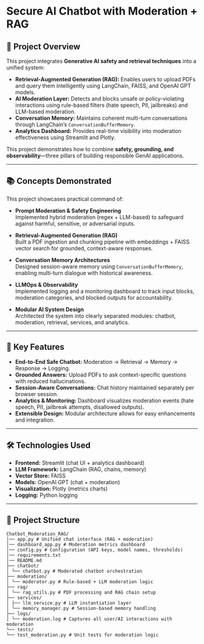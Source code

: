 # Secure AI Chatbot with Moderation + RAG

## 🚀 Project Overview
This project integrates **Generative AI safety and retrieval techniques** into a unified system:

- **Retrieval-Augmented Generation (RAG):** Enables users to upload PDFs and query them intelligently using LangChain, FAISS, and OpenAI GPT models.  
- **AI Moderation Layer:** Detects and blocks unsafe or policy-violating interactions using rule-based filters (hate speech, PII, jailbreaks) and LLM-based moderation.  
- **Conversation Memory:** Maintains coherent multi-turn conversations through LangChain’s `ConversationBufferMemory`.  
- **Analytics Dashboard:** Provides real-time visibility into moderation effectiveness using Streamlit and Plotly.  

This project demonstrates how to combine **safety, grounding, and observability**—three pillars of building responsible GenAI applications.

---

## 📚 Concepts Demonstrated
This project showcases practical command of:

- **Prompt Moderation & Safety Engineering**  
  Implemented hybrid moderation (regex + LLM-based) to safeguard against harmful, sensitive, or adversarial inputs.  

- **Retrieval-Augmented Generation (RAG)**  
  Built a PDF ingestion and chunking pipeline with embeddings + FAISS vector search for grounded, context-aware responses.  

- **Conversation Memory Architectures**  
  Designed session-aware memory using `ConversationBufferMemory`, enabling multi-turn dialogue with historical awareness.  

- **LLMOps & Observability**  
  Implemented logging and a monitoring dashboard to track input blocks, moderation categories, and blocked outputs for accountability.  

- **Modular AI System Design**  
  Architected the system into clearly separated modules: chatbot, moderation, retrieval, services, and analytics.  

---

## 🌟 Key Features
- **End-to-End Safe Chatbot:** Moderation → Retrieval → Memory → Response → Logging.  
- **Grounded Answers:** Upload PDFs to ask context-specific questions with reduced hallucinations.  
- **Session-Aware Conversations:** Chat history maintained separately per browser session.  
- **Analytics & Monitoring:** Dashboard visualizes moderation events (hate speech, PII, jailbreak attempts, disallowed outputs).  
- **Extensible Design:** Modular architecture allows for easy enhancements and integration.  

---

## 🛠️ Technologies Used
- **Frontend:** Streamlit (chat UI + analytics dashboard)  
- **LLM Framework:** LangChain (RAG, chains, memory)  
- **Vector Store:** FAISS  
- **Models:** OpenAI GPT (chat + moderation)  
- **Visualization:** Plotly (metrics charts)  
- **Logging:** Python logging  

---

## 📁 Project Structure
    Chatbot_Moderation_RAG/
    │── app.py # Unified chat interface (RAG + moderation)
    │── dashboard_app.py # Moderation metrics dashboard
    │── config.py # Configuration (API keys, model names, thresholds)
    │── requirements.txt
    │── README.md
    ├── chatbot/
    │ └── chatbot.py # Moderated chatbot orchestration
    ├── moderation/
    │ └── moderator.py # Rule-based + LLM moderation logic
    ├── rag/
    │ └── rag_utils.py # PDF processing and RAG chain setup
    ├── services/
    │ ├── llm_service.py # LLM instantiation layer
    │ └── memory_manager.py # Session-based memory handling
    ├── logs/
    │ └── moderation.log # Captures all user/AI interactions with moderation
    └── tests/
    └── test_moderation.py # Unit tests for moderation logic
